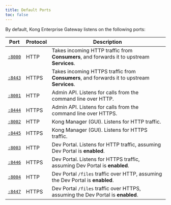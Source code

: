 ```yaml
---
title: Default Ports
toc: false
---
```

By default, Kong Enterprise Gateway listens on the following ports:

| Port                                                                               | Protocol | Description |
|------------------------------------------------------------------------------------|----------|-------------|
| [`:8000`](/enterprise/{{page.kong_version}}/property-reference/#proxy_listen)      | HTTP     | Takes incoming HTTP traffic from **Consumers**, and forwards it to upstream **Services**. |
| [`:8443`](/enterprise/{{page.kong_version}}/property-reference/#proxy_listen)      | HTTPS    | Takes incoming HTTPS traffic from **Consumers**, and forwards it to upstream **Services**. |
| [`:8001`](/enterprise/{{page.kong_version}}/property-reference/#admin_api_uri)     | HTTP     | Admin API. Listens for calls from the command line over HTTP. |
| [`:8444`](/enterprise/{{page.kong_version}}/property-reference/#admin_api_uri)     | HTTPS    | Admin API. Listens for calls from the command line over HTTPS. |
| [`:8002`](/enterprise/{{page.kong_version}}/property-reference/#admin_gui_listen)  | HTTP     | Kong Manager (GUI). Listens for HTTP traffic. |
| [`:8445`](/enterprise/{{page.kong_version}}/property-reference/#admin_gui_listen)  | HTTPS    | Kong Manager (GUI). Listens for HTTPS traffic. |
| [`:8003`](/enterprise/{{page.kong_version}}/property-reference/#portal_gui_listen) | HTTP     | Dev Portal. Listens for HTTP traffic, assuming Dev Portal is **enabled**. |
| [`:8446`](/enterprise/{{page.kong_version}}/property-reference/#portal_gui_listen) | HTTPS    | Dev Portal. Listens for HTTPS traffic, assuming Dev Portal is **enabled**.
| [`:8004`](/enterprise/{{page.kong_version}}/property-reference/#portal_api_listen) | HTTP     | Dev Portal `/files` traffic over HTTP, assuming the Dev Portal is **enabled**.
| [`:8447`](/enterprise/{{page.kong_version}}/property-reference/#portal_api_listen) | HTTPS    | Dev Portal `/files` traffic over HTTPS, assuming the Dev Portal is **enabled**. |
